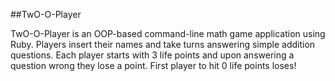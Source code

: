 ##TwO-O-Player 

TwO-O-Player is an OOP-based command-line math game application using Ruby.
Players insert their names and take turns answering simple addition questions.
Each player starts with 3 life points and upon answering a question wrong they lose a point.
First player to hit 0 life points loses!
